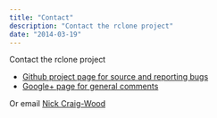 ```yaml
---
title: "Contact"
description: "Contact the rclone project"
date: "2014-03-19"
---
```


Contact the rclone project

  * [Github project page for source and reporting bugs](http://github.com/ncw/rclone)
  * <a href="https://plus.google.com/110609214444437761115" rel="publisher">Google+ page for general comments</a></li>

Or email [Nick Craig-Wood](mailto:nick@craig-wood.com)
